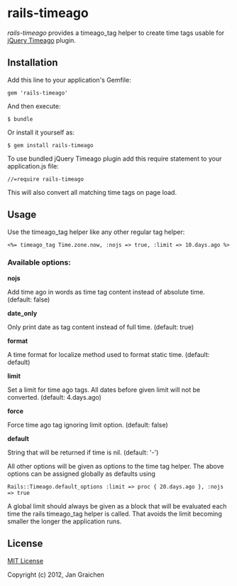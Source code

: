 # rails-timeago

*rails-timeago* provides a timeago_tag helper to create time tags usable for 
[jQuery Timeago](https://github.com/rmm5t/jquery-timeago) plugin.

## Installation

Add this line to your application's Gemfile:

    gem 'rails-timeago'

And then execute:

    $ bundle

Or install it yourself as:

    $ gem install rails-timeago

To use bundled jQuery Timeago plugin add this require statement to your application.js file:

    //=require rails-timeago

This will also convert all matching time tags on page load. 

## Usage

Use the timeago_tag helper like any other regular tag helper:

    <%= timeago_tag Time.zone.now, :nojs => true, :limit => 10.days.ago %>


### Available options:

**nojs**

Add time ago in words as time tag content instead of absolute time. 
(default: false)

**date_only**

Only print date as tag content instead of full time. 
(default: true)

**format**

A time format for localize method used to format static time. 
(default: default)
 
**limit**

Set a limit for time ago tags. All dates before given limit will not be converted. 
(default: 4.days.ago) 

**force**

Force time ago tag ignoring limit option. 
(default: false)

**default**

String that will be returned if time is nil.
(default: '-')


All other options will be given as options to the time tag helper.
The above options can be assigned globally as defaults using

    Rails::Timeago.default_options :limit => proc { 20.days.ago }, :nojs => true

A global limit should always be given as a block that will be evaluated each time
the rails timeago_tag helper is called. That avoids the limit becoming smaller the
longer the application runs.

## License

[MIT License](http://www.opensource.org/licenses/mit-license.php)

Copyright (c) 2012, Jan Graichen
